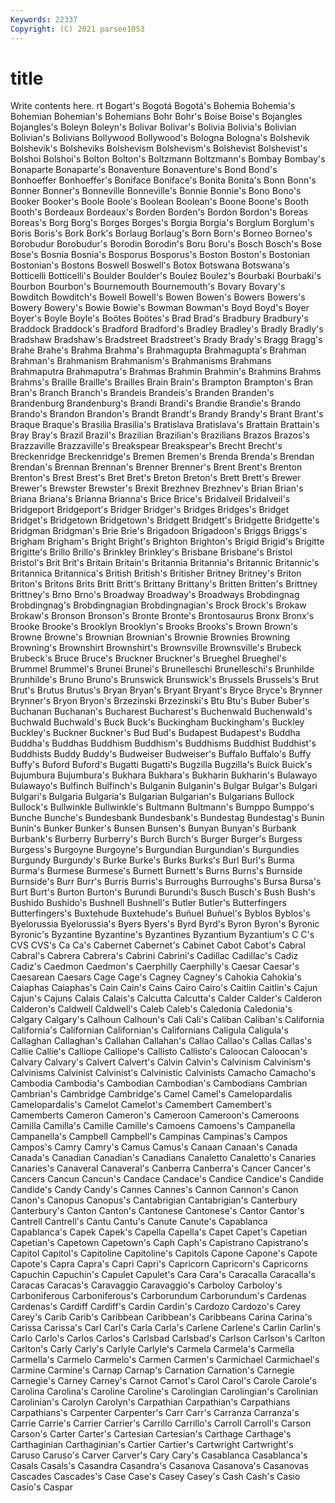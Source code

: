 ```yaml
---
Keywords: 22337
Copyright: (C) 2021 parsee1053
---
```


# title

Write contents here.
rt Bogart's Bogotá Bogotá's Bohemia Bohemia's Bohemian Bohemian's
Bohemians Bohr Bohr's Boise Boise's Bojangles Bojangles's Boleyn Boleyn's Bolivar
Bolivar's Bolivia Bolivia's Bolivian Bolivian's Bolivians Bollywood Bollywood's Bologna Bologna's
Bolshevik Bolshevik's Bolsheviks Bolshevism Bolshevism's Bolshevist Bolshevist's Bolshoi Bolshoi's Bolton
Bolton's Boltzmann Boltzmann's Bombay Bombay's Bonaparte Bonaparte's Bonaventure Bonaventure's Bond
Bond's Bonhoeffer Bonhoeffer's Boniface Boniface's Bonita Bonita's Bonn Bonn's Bonner
Bonner's Bonneville Bonneville's Bonnie Bonnie's Bono Bono's Booker Booker's Boole
Boole's Boolean Boolean's Boone Boone's Booth Booth's Bordeaux Bordeaux's Borden
Borden's Bordon Bordon's Boreas Boreas's Borg Borg's Borges Borges's Borgia
Borgia's Borglum Borglum's Boris Boris's Bork Bork's Borlaug Borlaug's Born
Born's Borneo Borneo's Borobudur Borobudur's Borodin Borodin's Boru Boru's Bosch
Bosch's Bose Bose's Bosnia Bosnia's Bosporus Bosporus's Boston Boston's Bostonian
Bostonian's Bostons Boswell Boswell's Botox Botswana Botswana's Botticelli Botticelli's Boulder
Boulder's Boulez Boulez's Bourbaki Bourbaki's Bourbon Bourbon's Bournemouth Bournemouth's Bovary
Bovary's Bowditch Bowditch's Bowell Bowell's Bowen Bowen's Bowers Bowers's Bowery
Bowery's Bowie Bowie's Bowman Bowman's Boyd Boyd's Boyer Boyer's Boyle
Boyle's Boötes Boötes's Brad Brad's Bradbury Bradbury's Braddock Braddock's Bradford
Bradford's Bradley Bradley's Bradly Bradly's Bradshaw Bradshaw's Bradstreet Bradstreet's Brady
Brady's Bragg Bragg's Brahe Brahe's Brahma Brahma's Brahmagupta Brahmagupta's Brahman
Brahman's Brahmanism Brahmanism's Brahmanisms Brahmans Brahmaputra Brahmaputra's Brahmas Brahmin Brahmin's
Brahmins Brahms Brahms's Braille Braille's Brailles Brain Brain's Brampton Brampton's
Bran Bran's Branch Branch's Brandeis Brandeis's Branden Branden's Brandenburg Brandenburg's
Brandi Brandi's Brandie Brandie's Brando Brando's Brandon Brandon's Brandt Brandt's
Brandy Brandy's Brant Brant's Braque Braque's Brasilia Brasilia's Bratislava Bratislava's
Brattain Brattain's Bray Bray's Brazil Brazil's Brazilian Brazilian's Brazilians Brazos
Brazos's Brazzaville Brazzaville's Breakspear Breakspear's Brecht Brecht's Breckenridge Breckenridge's Bremen
Bremen's Brenda Brenda's Brendan Brendan's Brennan Brennan's Brenner Brenner's Brent
Brent's Brenton Brenton's Brest Brest's Bret Bret's Breton Breton's Brett
Brett's Brewer Brewer's Brewster Brewster's Brexit Brezhnev Brezhnev's Brian Brian's
Briana Briana's Brianna Brianna's Brice Brice's Bridalveil Bridalveil's Bridgeport Bridgeport's
Bridger Bridger's Bridges Bridges's Bridget Bridget's Bridgetown Bridgetown's Bridgett Bridgett's
Bridgette Bridgette's Bridgman Bridgman's Brie Brie's Brigadoon Brigadoon's Briggs Briggs's
Brigham Brigham's Bright Bright's Brighton Brighton's Brigid Brigid's Brigitte Brigitte's
Brillo Brillo's Brinkley Brinkley's Brisbane Brisbane's Bristol Bristol's Brit Brit's
Britain Britain's Britannia Britannia's Britannic Britannic's Britannica Britannica's British British's
Britisher Britney Britney's Briton Briton's Britons Brits Britt Britt's Brittany
Brittany's Britten Britten's Brittney Brittney's Brno Brno's Broadway Broadway's Broadways
Brobdingnag Brobdingnag's Brobdingnagian Brobdingnagian's Brock Brock's Brokaw Brokaw's Bronson Bronson's
Bronte Bronte's Brontosaurus Bronx Bronx's Brooke Brooke's Brooklyn Brooklyn's Brooks
Brooks's Brown Brown's Browne Browne's Brownian Brownian's Brownie Brownies Browning
Browning's Brownshirt Brownshirt's Brownsville Brownsville's Brubeck Brubeck's Bruce Bruce's Bruckner
Bruckner's Brueghel Brueghel's Brummel Brummel's Brunei Brunei's Brunelleschi Brunelleschi's Brunhilde
Brunhilde's Bruno Bruno's Brunswick Brunswick's Brussels Brussels's Brut Brut's Brutus
Brutus's Bryan Bryan's Bryant Bryant's Bryce Bryce's Brynner Brynner's Bryon
Bryon's Brzezinski Brzezinski's Btu Btu's Buber Buber's Buchanan Buchanan's Bucharest
Bucharest's Buchenwald Buchenwald's Buchwald Buchwald's Buck Buck's Buckingham Buckingham's Buckley
Buckley's Buckner Buckner's Bud Bud's Budapest Budapest's Buddha Buddha's Buddhas
Buddhism Buddhism's Buddhisms Buddhist Buddhist's Buddhists Buddy Buddy's Budweiser Budweiser's
Buffalo Buffalo's Buffy Buffy's Buford Buford's Bugatti Bugatti's Bugzilla Bugzilla's
Buick Buick's Bujumbura Bujumbura's Bukhara Bukhara's Bukharin Bukharin's Bulawayo Bulawayo's
Bulfinch Bulfinch's Bulganin Bulganin's Bulgar Bulgar's Bulgari Bulgari's Bulgaria Bulgaria's
Bulgarian Bulgarian's Bulgarians Bullock Bullock's Bullwinkle Bullwinkle's Bultmann Bultmann's Bumppo
Bumppo's Bunche Bunche's Bundesbank Bundesbank's Bundestag Bundestag's Bunin Bunin's Bunker
Bunker's Bunsen Bunsen's Bunyan Bunyan's Burbank Burbank's Burberry Burberry's Burch
Burch's Burger Burger's Burgess Burgess's Burgoyne Burgoyne's Burgundian Burgundian's Burgundies
Burgundy Burgundy's Burke Burke's Burks Burks's Burl Burl's Burma Burma's
Burmese Burmese's Burnett Burnett's Burns Burns's Burnside Burnside's Burr Burr's
Burris Burris's Burroughs Burroughs's Bursa Bursa's Burt Burt's Burton Burton's
Burundi Burundi's Busch Busch's Bush Bush's Bushido Bushido's Bushnell Bushnell's
Butler Butler's Butterfingers Butterfingers's Buxtehude Buxtehude's Buñuel Buñuel's Byblos Byblos's
Byelorussia Byelorussia's Byers Byers's Byrd Byrd's Byron Byron's Byronic Byronic's
Byzantine Byzantine's Byzantines Byzantium Byzantium's C C's CVS CVS's Ca
Ca's Cabernet Cabernet's Cabinet Cabot Cabot's Cabral Cabral's Cabrera Cabrera's
Cabrini Cabrini's Cadillac Cadillac's Cadiz Cadiz's Caedmon Caedmon's Caerphilly Caerphilly's
Caesar Caesar's Caesarean Caesars Cage Cage's Cagney Cagney's Cahokia Cahokia's
Caiaphas Caiaphas's Cain Cain's Cains Cairo Cairo's Caitlin Caitlin's Cajun
Cajun's Cajuns Calais Calais's Calcutta Calcutta's Calder Calder's Calderon Calderon's
Caldwell Caldwell's Caleb Caleb's Caledonia Caledonia's Calgary Calgary's Calhoun Calhoun's
Cali Cali's Caliban Caliban's California California's Californian Californian's Californians Caligula
Caligula's Callaghan Callaghan's Callahan Callahan's Callao Callao's Callas Callas's Callie
Callie's Calliope Calliope's Callisto Callisto's Caloocan Caloocan's Calvary Calvary's Calvert
Calvert's Calvin Calvin's Calvinism Calvinism's Calvinisms Calvinist Calvinist's Calvinistic Calvinists
Camacho Camacho's Cambodia Cambodia's Cambodian Cambodian's Cambodians Cambrian Cambrian's Cambridge
Cambridge's Camel Camel's Camelopardalis Camelopardalis's Camelot Camelot's Camembert Camembert's Camemberts
Cameron Cameron's Cameroon Cameroon's Cameroons Camilla Camilla's Camille Camille's Camoens
Camoens's Campanella Campanella's Campbell Campbell's Campinas Campinas's Campos Campos's Camry
Camry's Camus Camus's Canaan Canaan's Canada Canada's Canadian Canadian's Canadians
Canaletto Canaletto's Canaries Canaries's Canaveral Canaveral's Canberra Canberra's Cancer Cancer's
Cancers Cancun Cancun's Candace Candace's Candice Candice's Candide Candide's Candy
Candy's Cannes Cannes's Cannon Cannon's Canon Canon's Canopus Canopus's Cantabrigian
Cantabrigian's Canterbury Canterbury's Canton Canton's Cantonese Cantonese's Cantor Cantor's Cantrell
Cantrell's Cantu Cantu's Canute Canute's Capablanca Capablanca's Capek Capek's Capella
Capella's Capet Capet's Capetian Capetian's Capetown Capetown's Caph Caph's Capistrano
Capistrano's Capitol Capitol's Capitoline Capitoline's Capitols Capone Capone's Capote Capote's
Capra Capra's Capri Capri's Capricorn Capricorn's Capricorns Capuchin Capuchin's Capulet
Capulet's Cara Cara's Caracalla Caracalla's Caracas Caracas's Caravaggio Caravaggio's Carboloy
Carboloy's Carboniferous Carboniferous's Carborundum Carborundum's Cardenas Cardenas's Cardiff Cardiff's Cardin
Cardin's Cardozo Cardozo's Carey Carey's Carib Carib's Caribbean Caribbean's Caribbeans
Carina Carina's Carissa Carissa's Carl Carl's Carla Carla's Carlene Carlene's
Carlin Carlin's Carlo Carlo's Carlos Carlos's Carlsbad Carlsbad's Carlson Carlson's
Carlton Carlton's Carly Carly's Carlyle Carlyle's Carmela Carmela's Carmella Carmella's
Carmelo Carmelo's Carmen Carmen's Carmichael Carmichael's Carmine Carmine's Carnap Carnap's
Carnation Carnation's Carnegie Carnegie's Carney Carney's Carnot Carnot's Carol Carol's
Carole Carole's Carolina Carolina's Caroline Caroline's Carolingian Carolingian's Carolinian Carolinian's
Carolyn Carolyn's Carpathian Carpathian's Carpathians Carpathians's Carpenter Carpenter's Carr Carr's
Carranza Carranza's Carrie Carrie's Carrier Carrier's Carrillo Carrillo's Carroll Carroll's
Carson Carson's Carter Carter's Cartesian Cartesian's Carthage Carthage's Carthaginian Carthaginian's
Cartier Cartier's Cartwright Cartwright's Caruso Caruso's Carver Carver's Cary Cary's
Casablanca Casablanca's Casals Casals's Casandra Casandra's Casanova Casanova's Casanovas Cascades
Cascades's Case Case's Casey Casey's Cash Cash's Casio Casio's Caspar
